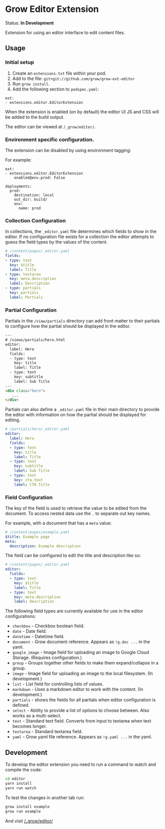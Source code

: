 # Grow Editor Extension

Status: **In Development**

Extension for using an editor interface to edit content files.

## Usage

### Initial setup

1. Create an `extensions.txt` file within your pod.
1. Add to the file: `git+git://github.com/grow/grow-ext-editor`
1. Run `grow install`.
1. Add the following section to `podspec.yaml`:

```
ext:
- extensions.editor.EditorExtension
```

When the extension is enabled (on by default) the editor UI JS and CSS will be added to the build output.

The editor can be viewed at `/_grow/editor/`.

### Environment specific configuration.

The extension can be disabled by using environment tagging:

For example:

```
ext:
- extensions.editor.EditorExtension
    enabled@env.prod: False

deployments:
  prod:
    destination: local
    out_dir: build/
    env:
      name: prod
```

### Collection Configuration

In collections, the `_editor.yaml` file determines which
fields to show in the editor. If no configuration file exists for a
collection the editor attempts to guess the field types by the values
of the content.

```yaml
# /content/pages/_editor.yaml
fields:
- type: text
  key: $title
  label: Title
- type: textarea
  key: meta.description
  label: Description
- type: partials
  key: partials
  label: Partials
```

### Partial Configuration

Partials in the `/view/partials` directory can add front matter to their
partials to configure how the partial should be displayed in the editor.

```html
---
# /views/partials/hero.html
editor:
  label: Hero
  fields:
  - type: text
    key: title
    label: Title
  - type: text
    key: subtitle
    label: Sub Title
---
<div class="hero">
   ...
</div>
```

Partials can also define a `_editor.yaml` file in their main directory to provide the editor with information on how the partial should be displayed for editing.

```yaml
# /partials/hero/_editor.yaml
editor:
  label: Hero
  fields:
  - type: text
    key: title
    label: Title
  - type: text
    key: subtitle
    label: Sub Title
  - type: text
    key: cta.text
    label: CTA Title
```

### Field Configuration

The key of the field is used to retrieve the value to be edited from the document.
To access nested data use the `.` to separate out key names.

For example, with a document that has a `meta` value:

```yaml
# /content/pages/example.yaml
$title: Example page
meta:
  description: Example description
```

The field can be configured to edit the title and description like so:

```yaml
# /content/pages/_editor.yaml
editor:
  fields:
  - type: text
    key: $title
    label: Title
  - type: text
    key: meta.description
    label: Description
```

The following field types are currently available for use in the editor configurations:

- `checkbox` - Checkbox boolean field.
- `date` - Date field.
- `datetime` - Datetime field.
- `document` - Grow document reference. Appears as `!g.doc ...` in the yaml.
- `google_image` - Image field for uploading an image to Google Cloud Storage. (Requires configuration.)
- `group` - Groups together other fields to make them expand/collapse in a group.
- `image` - Image field for uploading an image to the local filesystem. (In development.)
- `list` - List field for controlling lists of values.
- `markdown` - Uses a markdown editor to work with the content. (In development.)
- `partials` - shows the fields for all partials when editor configuration is defined.
- `select` - Ability to provide a list of options to choose between. Also works as a multi-select.
- `text` - Standard text field. Converts from input to textarea when text becomes longer.
- `textarea` - Standard textarea field.
- `yaml` - Grow yaml file reference. Appears as `!g.yaml ...` in the yaml.

## Development

To develop the editor extension you need to run a command to watch and compile the
code:

```sh
cd editor
yarn install
yarn run watch
```

To test the changes in another tab run:

```sh
grow install example
grow run example
```

And visit [/_grow/editor/](http://localhost:8080/_grow/editor/)
